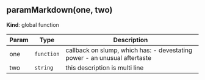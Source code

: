 <a name="paramMarkdown"></a>
## paramMarkdown(one, two)
**Kind**: global function  

| Param | Type | Description |
| --- | --- | --- |
| one | <code>function</code> | callback on slump, which has: - devestating power - an unusual aftertaste |
| two | <code>string</code> | this description is   multi   line |


